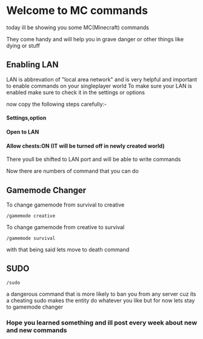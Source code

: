 # Welcome to MC commands

today ill be showing you some MC(Minecraft) commands 

They come handy and will help you in grave danger or other things like dying or stuff

## Enabling LAN

LAN is abbrevation of "local area network" and is very helpful and important to enable commands on your singleplayer world
To make sure your LAN is enabled make sure to check it in the settings or options

now copy the following steps carefully:-

#### Settings,option
#### Open to LAN
#### Allow chests:ON (IT will be turned off in newly created world)

There youll be shifted to LAN port and will be able to write commands

Now there are numbers of command that you can do

## Gamemode Changer
To change gamemode from survival to creative
```
/gamemode creative
```
To change gamemode from creative to survival
```
/gamemode survival
```
with that being said lets move to death command

## SUDO
```
/sudo
```
a dangerous command that is more likely to ban you from any server cuz its a cheating
sudo makes the entity do whatever you like but for now lets stay to gamemode changer

### Hope you learned something and ill post every week about new and new commands
